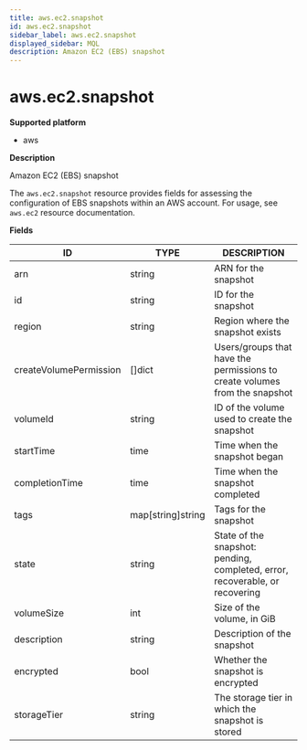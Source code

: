 ```yaml
---
title: aws.ec2.snapshot
id: aws.ec2.snapshot
sidebar_label: aws.ec2.snapshot
displayed_sidebar: MQL
description: Amazon EC2 (EBS) snapshot
---
```


# aws.ec2.snapshot

**Supported platform**

- aws

**Description**

Amazon EC2 (EBS) snapshot

The `aws.ec2.snapshot` resource provides fields for assessing the configuration of EBS snapshots within an AWS account. For usage, see `aws.ec2` resource documentation.

**Fields**

| ID                     | TYPE              | DESCRIPTION                                                                  |
| ---------------------- | ----------------- | ---------------------------------------------------------------------------- |
| arn                    | string            | ARN for the snapshot                                                         |
| id                     | string            | ID for the snapshot                                                          |
| region                 | string            | Region where the snapshot exists                                             |
| createVolumePermission | &#91;&#93;dict    | Users/groups that have the permissions to create volumes from the snapshot   |
| volumeId               | string            | ID of the volume used to create the snapshot                                 |
| startTime              | time              | Time when the snapshot began                                                 |
| completionTime         | time              | Time when the snapshot completed                                             |
| tags                   | map[string]string | Tags for the snapshot                                                        |
| state                  | string            | State of the snapshot: pending, completed, error, recoverable, or recovering |
| volumeSize             | int               | Size of the volume, in GiB                                                   |
| description            | string            | Description of the snapshot                                                  |
| encrypted              | bool              | Whether the snapshot is encrypted                                            |
| storageTier            | string            | The storage tier in which the snapshot is stored                             |
